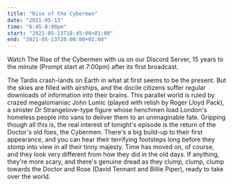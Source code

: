 ```yaml
---
title: "Rise of the Cybermen"
date: "2021-05-13"
time: "6:45-8:00pm"
start: "2021-05-13T18:45:00+01:00"
end: "2021-05-13T20:00:00+01:00"
---
```


Watch The Rise of the Cybermen with us on our Discord Server, 15 years to the minute (Prompt start at 7:00pm) after its first broadcast.

The Tardis crash-lands on Earth in what at first seems to be the present. But the skies are filled with airships, and the docile citizens suffer regular downloads of information into their brains. This parallel world is ruled by crazed megalomaniac John Lumic (played with relish by Roger Lloyd Pack), a sinister Dr Strangelove-type figure whose henchmen load London's homeless people into vans to deliver them to an unimaginable fate.
Gripping though all this is, the real interest of tonight's episode is the return of the Doctor's old foes, the Cybermen. There's a big build-up to their first appearance, and you can hear their terrifying footsteps long before they stomp into view in all their tinny majesty.
Time has moved on, of course, and they look very different from how they did in the old days. If anything, they're more scary, and there's genuine dread as they clump, clump, clump towards the Doctor and Rose (David Tennant and Billie Piper), ready to take over the world.